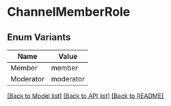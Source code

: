 # ChannelMemberRole

## Enum Variants

| Name | Value |
|---- | -----|
| Member | member |
| Moderator | moderator |


[[Back to Model list]](../README.md#documentation-for-models) [[Back to API list]](../README.md#documentation-for-api-endpoints) [[Back to README]](../README.md)


